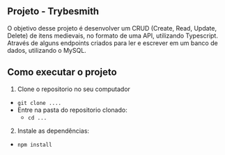 ## Projeto - Trybesmith
 O objetivo desse projeto é desenvolver um CRUD (Create, Read, Update, Delete) de itens medievais, no formato de uma API, utilizando Typescript.
 Através de alguns endpoints criados para ler e escrever em um banco de dados, utilizando o MySQL.

## Como executar o projeto

1. Clone o repositorio no seu computador
  - `git clone ....`
  - Entre na pasta do repositorio clonado:
    - `cd ...`
2. Instale as dependências:
  - `npm install`
